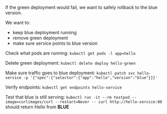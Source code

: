 If the green deployment would fail, we want to safely rollback to the blue version. 

We want to:
- keep blue deployment running
- remove green deployment
- make sure service points to blue version

Check what pods are running:
`kubectl get pods -l app=hello`

Delete green deployment:
`kubectl delete deploy hello-green`

Make sure traffic goes to blue deployment:
`kubectl patch svc hello-service -p '{"spec":{"selector":{"app":"hello","version":"blue"}}}'`

Verify endpoints:
`kubectl get endpoints hello-service`

Test that blue is still serving:
`kubectl run -it --rm testpod --image=curlimages/curl --restart=Never -- curl http://hello-service:80`
should return Hello from **BLUE**

